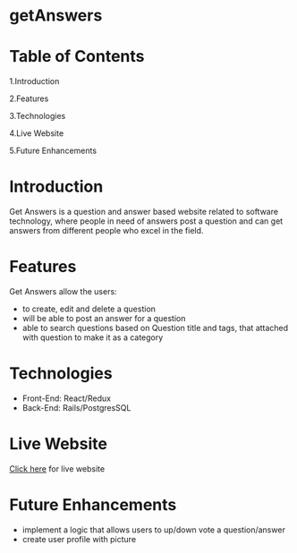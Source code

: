 
# getAnswers

# Table of Contents

  1.Introduction
  
  2.Features
  
  3.Technologies
  
  4.Live Website
  
  5.Future Enhancements

# Introduction
  
  Get Answers is a question and answer based website related to software technology, where people in need of answers post a question and can get answers from different people who excel in the field.

# Features

Get Answers allow the users:

  * to create, edit and delete a question
  * will be able to post an answer for a question
  * able to search questions based on Question title and tags, that attached with question to make it as a category
  
# Technologies

* Front-End: React/Redux
* Back-End: Rails/PostgresSQL

# Live Website

[Click here](https://get-ans.herokuapp.com/#/) for live website

# Future Enhancements

* implement a logic that allows users to up/down vote a question/answer
* create user profile with picture


